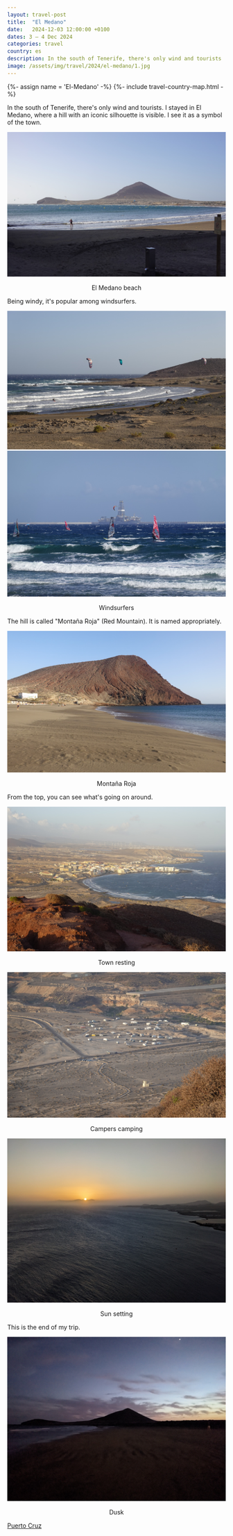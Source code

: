 ```yaml
---
layout: travel-post
title:  "El Medano"
date:   2024-12-03 12:00:00 +0100
dates: 3 – 4 Dec 2024
categories: travel
country: es
description: In the south of Tenerife, there's only wind and tourists
image: /assets/img/travel/2024/el-medano/1.jpg
---
```


{%- assign name = 'El-Medano' -%}
{%- include travel-country-map.html -%}

In the south of Tenerife, there's only wind and tourists. I stayed in El Medano, where a hill with an iconic silhouette is visible. I see it as a symbol of the town.
<center>
    <img src="/assets/img/travel/2024/el-medano/1.jpg" />
    <p class="image-label">El Medano beach</p>
</center>

Being windy, it's popular among windsurfers.
<center>
    <img src="/assets/img/travel/2024/el-medano/2.jpg" />
    <div class="image-margin"></div>
</center>
<center>
    <img src="/assets/img/travel/2024/el-medano/3.jpg" />
    <p class="image-label">Windsurfers</p>
</center>

The hill is called "Montaña Roja" (Red Mountain). It is named appropriately.
<center>
    <img src="/assets/img/travel/2024/el-medano/4.jpg" />
    <p class="image-label">Montaña Roja</p>
</center>

From the top, you can see what's going on around.
<center>
    <img src="/assets/img/travel/2024/el-medano/6.jpg" />
    <p class="image-label">Town resting</p>
</center>   

<center>
    <img src="/assets/img/travel/2024/el-medano/5.jpg" />
    <p class="image-label">Campers camping</p>
</center>

<center>
    <img src="/assets/img/travel/2024/el-medano/7.jpg" />
    <p class="image-label">Sun setting</p>
</center>

This is the end of my trip.
<center>
    <img src="/assets/img/travel/2024/el-medano/8.jpg" />
    <p class="image-label">Dusk</p>
</center>

<a class="prev" href="/travel/2024/puerto-cruz">
    Puerto Cruz
</a>
